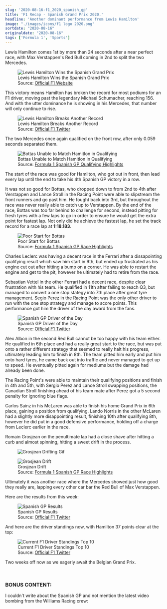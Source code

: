 ```yaml
---
slug: '2020-08-16-f1_2020_spanish_gp'
title: 'F1 Recap - Spanish Grand Prix 2020.'
headline: 'Another dominant performance from Lewis Hamilton'
image: "./images/icons/f1 logo 2020.png"
sortdate: "2020-08-16"
originaldate: "2020-08-16"
tags: ['Formula 1', 'Sports']
---
```


Lewis Hamilton comes 1st by more than 24 seconds after a near perfect race, with Max Verstappen's Red Bull coming in 2nd to split the two Mercedes. 

<div id="imageDiv">
    <figure>
        <img src="https://joshlearningtocode.files.wordpress.com/2020/08/hamilton-wins-spanish-gp.jpg" alt="Lewis Hamilton Wins the Spanish Grand Prix">
        <figcaption>Lewis Hamilton Wins the Spanish Grand Prix</figcaption>
        <figcaption>Source: <a href="https://www.formula1.com/en/latest/article.dominant-hamilton-eases-to-fifth-spanish-gp-win-as-verstappen-splits.7rpPdVJJW3PHkrnNAisQ3G.html" target="_blank">Official F1 Website</a></figcaption>
    </figure>
</div>

This victory means Hamilton has broken the record for most podiums for an F1 driver, moving past the legendary Michael Schumacher, reaching 156. And with the utter dominance he is showing in his Mercedes, that number will only continue to rise.

<div id="imageDiv">
    <figure>
        <img src="https://joshlearningtocode.files.wordpress.com/2020/08/lewham-most-podiums.jpg" alt="Lewis Hamilton Breaks Another Record">
        <figcaption>Lewis Hamilton Breaks Another Record</figcaption>
        <figcaption>Source: <a href="https://twitter.com/F1" target="_blank">Official F1 Twitter</a></figcaption>
    </figure>
</div>

The two Mercedes once again qualified on the front row, after only 0.059 seconds separated them.

<div id="imageDiv">
    <figure>
        <img src="https://joshlearningtocode.files.wordpress.com/2020/08/bottas-qualy.png" alt="Bottas Unable to Match Hamitlon in Qualifying">
        <figcaption>Bottas Unable to Match Hamitlon in Qualifying</figcaption>
        <figcaption>Source: <a href="https://www.youtube.com/watch?v=t8t4lbw6pBE" target="_blank">Formula 1 Spanish GP Qualifying Highlights</a></figcaption>
    </figure>
</div>

The start of the race was good for Hamilton, who got out in front, then lead every lap until the end to take his 4th Spanish GP victory in a row. 

It was not so good for Bottas, who dropped down to from 2nd to 4th after Verstappen and Lance Stroll in the Racing Point were able to slipstream the front runners and go past him. He fought back into 3rd, but throughout the race was never really able to catch up to Verstappen. By the end of the race, Bottas was too far behind to challenge for second, instead pitting for fresh tyres with a few laps to go in order to ensure he would get the extra point for fastest lap. Not only did he achieve the fastest lap, he set the track record for a race lap at **1:18.183**.

<div id="imageDiv">
    <figure>
        <img src="https://joshlearningtocode.files.wordpress.com/2020/08/spanish-gp-bottas-bad-start.png" alt="Poor Start for Bottas">
        <figcaption>Poor Start for Bottas</figcaption>
        <figcaption>Source: <a href="https://www.youtube.com/watch?v=-yHbZWfkBwU" target="_blank">Formula 1 Spanish GP Race Highlights</a></figcaption>
    </figure>
</div>

Charles Leclerc was having a decent race in the Ferrari after a dissapointing qualifying result which saw him start in 9th, but ended up frustrated as his engine cut out after hitting a bump on a corner. He was able to restart the engine and get to the pit, however he ultimately had to retire from the race. 

<div id="imageDiv">
    <p class="tweetToEmbed" style="display: none;">1295035591327809536</p>
</div>

Sebastian Vettel in the other Ferrari had a decent race, despite clear frustration with his team. He qualified in 11th after failing to reach Q3, but managed to convert a one stop stategy into 7th place after great tyre management. Segio Perez in the Racing Point was the only other driver to run with the one stop strategy and manage to score points. This performance got him the driver of the day award from the fans.

<div id="imageDiv">
    <figure>
        <img src="https://joshlearningtocode.files.wordpress.com/2020/08/spanish-gp-vettle-dotd.jpg" alt="Spanish GP Driver of the Day">
        <figcaption>Spanish GP Driver of the Day</figcaption>
        <figcaption>Source: <a href="https://twitter.com/F1" target="_blank">Official F1 Twitter</a></figcaption>
    </figure>
</div>

Alex Albon in the second Red Bull cannot be too happy with his team either. He qualified in 6th place and had a really great start to the race, but was put onto a rather different strategy that seemed to really halt his progress, ultimately leading him to finish in 8th. The team pitted him early and put him onto hard tyres, he came back out into traffic and never managed to get up to speed. He eventually pitted again for mediums but the damage had already been done.

The Racing Point's were able to maintain their qualifying positions and finish in 4th and 5th, with Sergio Perez and Lance Stroll swapping positions, the Canadian Stroll finishing ahead of his team mate after Perez got a 5 second penalty for ignoring blue flags.

Carlos Sainz in his McLaren was able to finish his home Grand Prix in 6th place, gaining a position from qualifying. Lando Norris in the other McLaren had a slightly more disappointing result, finishing 10th after qualifying 8th, however he did put in a good defensive performance, holding off a charge from Leclerc earlier in the race.

Romain Grosjean on the penultimate lap had a close shave after hitting a curb and almost spinning, hitting a sweet drift in the process.

<div id="imageDiv">
    <figure>
        <img src="https://joshlearningtocode.files.wordpress.com/2020/08/spanish-gp-grosjean-drifting.gif" alt="Grosjean Drifting Gif">
    </figure>
    <figure>
        <img src="https://joshlearningtocode.files.wordpress.com/2020/08/spanish-gp-grosjean-drift.png" alt="Grosjean Drift">
        <figcaption>Grosjean Drift</figcaption>
        <figcaption>Source: <a href="https://www.youtube.com/watch?v=-yHbZWfkBwU" target="_blank">Formula 1 Spanish GP Race Highlights</a></figcaption>
    </figure>
</div>

Ultimately it was another race where the Mercedes showed just how good they really are, lapping every other car bar the Red Bull of Max Verstappen. 

Here are the results from this week:

<div id="imageDiv">
    <figure>
        <img src="https://joshlearningtocode.files.wordpress.com/2020/08/spanish-gp-results.jpg" alt="Spanish GP Results">
        <figcaption>Spanish GP Results</figcaption>
        <figcaption>Source: <a href="https://twitter.com/F1" target="_blank">Official F1 Twitter</a></figcaption>
    </figure>
</div>

And here are the driver standings now, with Hamilton 37 points clear at the top:

<div id="imageDiv">
    <figure>
        <img src="https://joshlearningtocode.files.wordpress.com/2020/08/spanish-gp-overall-standings.jpg" alt="Current F1 Driver Standings Top 10">
        <figcaption>Current F1 Driver Standings Top 10</figcaption>
        <figcaption>Source: <a href="https://twitter.com/F1" target="_blank">Official F1 Twitter</a></figcaption>
    </figure>
</div>

Two weeks off now as we eagerly await the Belgian Grand Prix.

<br>

### BONUS CONTENT:
I couldn't write about the Spanish GP and not mention the latest video bombing from the Williams Racing crew:

<div id="imageDiv">
    <p class="tweetToEmbed" style="display: none;">1294967613341212674</p>
</div>
